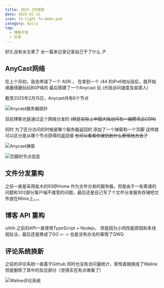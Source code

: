 ```yaml
---
title: 2025 2月报告 
date: 2025-02-15
icon: fa-light fa-memo-pad
category: daily
tag:
  - 博客开发
  - 日常
---
```


好久没有水文章了 水一篇来记录记录自己干了什么 ;P

## AnyCast网络

在上个月初。我去申请了一个 ASN ， 在拿到一个 /44 的IPv6地址段后，就开始琢磨琢磨玩玩BGP啥的 最后搭建了一个Anycast 玩 (大陆访问速度及其感人)

截至2025年2月15日，Anycast共有6个节点

![Anycast服务器探针](https://s3.pysio.online/pysioimages/20250215075819.png)

目前博客也是通过这个网络分发的 ~~(但是实际上中国大陆访问有一层腾讯云CDN)~~ 

同时 为了区分访问的时候是哪个服务器返回的 添加了一个弹窗和一个页脚 这样就可以区分是从哪个节点获得的返回值 ~~也可以看看你被扔到什么奇怪地方去了~~

![Anycast弹窗](https://s3.pysio.online/pysioimages/20250215080711.png)

![页脚的节点信息](https://s3.pysio.online/pysioimages/20250215080736.png)

## 文件分发重构

之前一直是采用盐木的93@Home 作为文件分发的服务器，但是由于一些离谱的问题和302部分客户端不接受的问题，最后还是自己写了个文件分发服务存储吧文件放在Minio上。。。

## 博客 API 重构

uhhh 之前的API一直使用TypeScript + Nodejs， 但是因为小鸡性能原因和多线程扯淡，最后还是换成了GO =- = 也是没有办法的事情了QWQ

## 评论系统换新

之前的评论系统一直基于Github 同时也没有访问量统计，索性直接换成了Waline 但是删除了其中的反应部分（觉得实在有点难看了）

![Waline评论系统](https://s3.pysio.online/pysioimages/20250215080441.png)